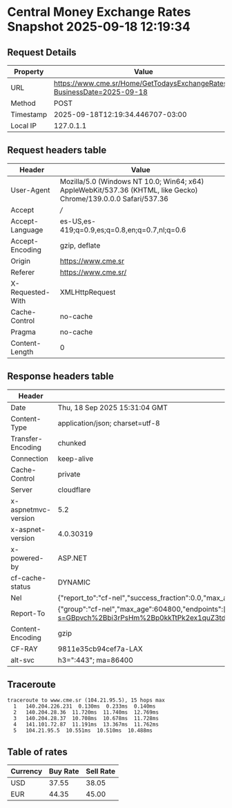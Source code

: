 # Central Money Exchange Rates Snapshot 2025-09-18 12:19:34
## Request Details

| Property | Value |
|----------|-------|
| URL | https://www.cme.sr/Home/GetTodaysExchangeRates/?BusinessDate=2025-09-18 |
| Method | POST |
| Timestamp | 2025-09-18T12:19:34.446707-03:00 |
| Local IP | 127.0.1.1 |
    
## Request headers table

| Header | Value |
|--------|-------|
| User-Agent | Mozilla/5.0 (Windows NT 10.0; Win64; x64) AppleWebKit/537.36 (KHTML, like Gecko) Chrome/139.0.0.0 Safari/537.36 |
| Accept | */* |
| Accept-Language | es-US,es-419;q=0.9,es;q=0.8,en;q=0.7,nl;q=0.6 |
| Accept-Encoding | gzip, deflate |
| Origin | https://www.cme.sr |
| Referer | https://www.cme.sr/ |
| X-Requested-With | XMLHttpRequest |
| Cache-Control | no-cache |
| Pragma | no-cache |
| Content-Length | 0 |

    
## Response headers table
| Header | Value |
|--------|-------|
| Date | Thu, 18 Sep 2025 15:31:04 GMT |
| Content-Type | application/json; charset=utf-8 |
| Transfer-Encoding | chunked |
| Connection | keep-alive |
| Cache-Control | private |
| Server | cloudflare |
| x-aspnetmvc-version | 5.2 |
| x-aspnet-version | 4.0.30319 |
| x-powered-by | ASP.NET |
| cf-cache-status | DYNAMIC |
| Nel | {"report_to":"cf-nel","success_fraction":0.0,"max_age":604800} |
| Report-To | {"group":"cf-nel","max_age":604800,"endpoints":[{"url":"https://a.nel.cloudflare.com/report/v4?s=GBpvch%2Bbi3rPsHm%2Bp0kkTtPk2ex1quZ3tdFKtI6qPVPnALt60DKUUyvDQySSebkVylhVYoq1ADeAUw0L%2BReSpyqpUmH4luwY"}]} |
| Content-Encoding | gzip |
| CF-RAY | 9811e35cb94cef7a-LAX |
| alt-svc | h3=":443"; ma=86400 |

## Traceroute 

```
traceroute to www.cme.sr (104.21.95.5), 15 hops max
  1   140.204.226.231  0.130ms  0.233ms  0.140ms 
  2   140.204.28.36  11.720ms  11.740ms  12.769ms 
  3   140.204.28.37  10.708ms  10.678ms  11.728ms 
  4   141.101.72.87  11.191ms  13.367ms  11.762ms 
  5   104.21.95.5  10.551ms  10.510ms  10.488ms 

```


## Table of rates

| Currency | Buy Rate | Sell Rate |
|----------|----------|-----------|
| USD | 37.55 | 38.05 |
| EUR | 44.35 | 45.00 |
